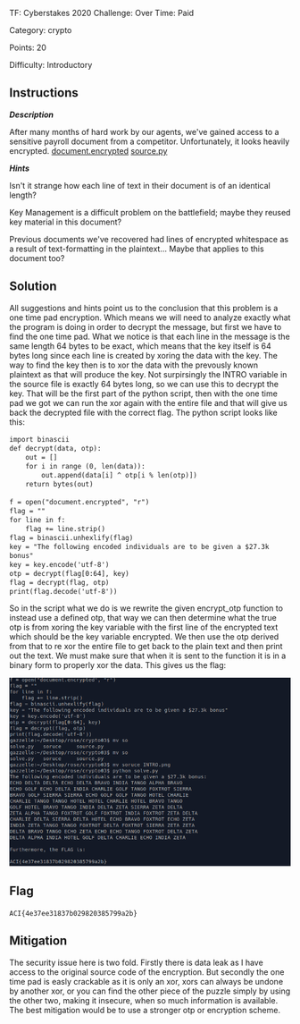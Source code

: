 TF: Cyberstakes 2020
Challenge: Over Time: Paid

Category:  crypto

Points: 20

Difficulty: Introductory

## Instructions

***Description***

After many months of hard work by our agents, we've gained access to a sensitive
payroll document from a competitor. Unfortunately, it looks heavily encrypted.
[document.encrypted](document.encrypted) [source.py](source.py)

***Hints***

Isn't it strange how each line of text in their document is of an identical length?

Key Management is a difficult problem on the battlefield; maybe they reused key
material in this document?

Previous documents we've recovered had lines of encrypted whitespace as a result
of text-formatting in the plaintext... Maybe that applies to this document too?

## Solution

All suggestions and hints point us to the conclusion that this problem is a one
time pad encryption. Which means we will need to analyze exactly what the program
is doing in order to decrypt the message, but first we have to find the one time
pad. What we notice is that each line in the message is the same length 64 bytes
to be exact, which means that the key itself is 64 bytes long since each line is
created by xoring the data with the key. The way to find the key then is to xor
the data with the prevously known plaintext as that will produce the key. Not
surpirsingly the INTRO variable in the source file is exactly 64 bytes long, so
we can use this to decrypt the key. That will be the first part of the python
script, then with the one time pad we got we can run the xor again with the entire
file and that will give us back the decrypted file with the correct flag.
The python script looks like this:

    import binascii
    def decrypt(data, otp):
        out = []
        for i in range (0, len(data)):
            out.append(data[i] ^ otp[i % len(otp)])
        return bytes(out)

    f = open("document.encrypted", "r")
    flag = ""
    for line in f:
        flag += line.strip()
    flag = binascii.unhexlify(flag)
    key = "The following encoded individuals are to be given a $27.3k bonus"
    key = key.encode('utf-8')
    otp = decrypt(flag[0:64], key)
    flag = decrypt(flag, otp)
    print(flag.decode('utf-8'))

So in the script what we do is we rewrite the given encrypt_otp function
to instead use a defined otp, that way we can then determine what the true
otp is from xoring the key variable with the first line of the encrypted text
which should be the key variable encrypted. We then use the otp derived from
that to re xor the entire file to get back to the plain text and then print
out the text. We must make sure that when it is sent to the function it is
in a binary form to properly xor the data. This gives us the flag:

![solution](solution.png)
## Flag

`ACI{4e37ee31837b029820385799a2b}`

## Mitigation

The security issue here is two fold. Firstly there is data leak as I have
access to the original source code of the encryption. But secondly the
one time pad is easly crackable as it is only an xor, xors can always be
undone by another xor, or you can find the other piece of the puzzle
simply by using the other two, making it insecure, when so much information
is available. The best mitigation would be to use a stronger otp or encryption
scheme.
